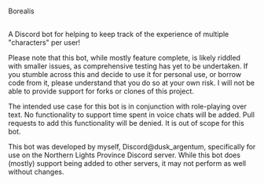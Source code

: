 #
Borealis
##
A Discord bot for helping to keep track of the experience of multiple "characters" per user!

Please note that this bot, while mostly feature complete, is likely riddled with smaller issues, as comprehensive
testing has yet to be undertaken. If you stumble across this and decide to use it for personal use, or borrow code from
it, please understand that you do so at your own risk. I will not be able to provide support for forks or clones of
this project.

The intended use case for this bot is in conjunction with role-playing over text. No functionality to support time spent
in voice chats will be added. Pull requests to add this functionality will be denied. It is out of scope for this bot.

This bot was developed by myself, Discord@dusk_argentum, specifically for use on the Northern Lights Province Discord
server. While this bot does (mostly) support being added to other servers, it may not perform as well without changes.
